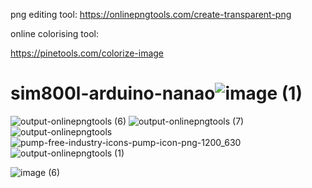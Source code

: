 png editing tool:
https://onlinepngtools.com/create-transparent-png

online colorising tool:

https://pinetools.com/colorize-image




# sim800l-arduino-nanao![image (1)](https://user-images.githubusercontent.com/3970190/136587854-c3b0a4ef-35b2-45de-ba21-0bf39975b4c0.png)



![output-onlinepngtools (6)](https://user-images.githubusercontent.com/3970190/136587887-84bc81ff-ae72-4145-9e68-eec0325f0404.png)
![output-onlinepngtools (7)](https://user-images.githubusercontent.com/3970190/136587892-5e60690b-26a1-4832-9116-512ad918e462.png)
![output-onlinepngtools](https://user-images.githubusercontent.com/3970190/136587894-c443aa35-e198-457a-8acd-d5bda0349f70.png)
![pump-free-industry-icons-pump-icon-png-1200_630](https://user-images.githubusercontent.com/3970190/136587909-ec2ef71f-2514-431d-a1f5-76f6bbde0176.png)
![output-onlinepngtools (1)](https://user-images.githubusercontent.com/3970190/136587917-2453e7e4-0b7b-436e-91f0-668560b911f2.png)

![image (6)](https://user-images.githubusercontent.com/3970190/136588383-02b7695b-e511-4903-bf15-50c823f9bd51.png)

